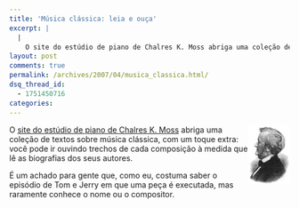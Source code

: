 ```yaml
---
title: 'Música clássica: leia e ouça'
excerpt: |
  |
    O site do estúdio de piano de Chalres K. Moss abriga uma coleção de textos sobre música clássica, com um toque extra: você pode ir ouvindo trechos de cada composição à medida que lê as biografias dos seus autores. É...
layout: post
comments: true
permalink: /archives/2007/04/musica_classica.html/
dsq_thread_id:
  - 1751450716
categories:
---
```

<img title="Richard Wagner, compositor comumente (e, segundo muitos, injustamente) associado ao nazismo" src="/archives/img/wagner.jpg" width="75" height="107"  align="right" />O [site do estúdio de piano de Chalres K. Moss][1] abriga uma coleção de textos sobre música clássica, com um toque extra: você pode ir ouvindo trechos de cada composição à medida que lê as biografias dos seus autores.

É um achado para gente que, como eu, costuma saber o episódio de Tom e Jerry em que uma peça é executada, mas raramente conhece o nome ou o compositor.

 [1]: http://www.carolinaclassical.com/
